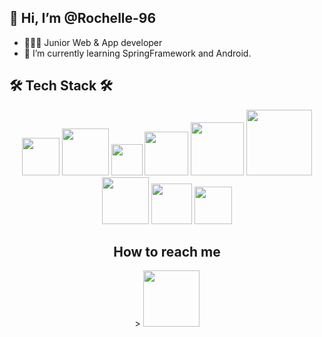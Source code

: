 ## 👋 Hi, I’m @Rochelle-96
- 👩🏻‍💼   Junior Web & App developer
- 🌱 I’m currently learning SpringFramework and Android.



## 🛠 Tech Stack 🛠
<div align="center">
<img src="https://img.shields.io/badge/JAVA-007396?style=for-the-badge&logo=java&logoColor=white" width="60px"/> 
<img src="https://img.shields.io/badge/Spring-6DB33F?style=for-the-badge&logo=Spring&logoColor=white" width="75px"/> 
<img src="https://img.shields.io/badge/JSP-007396?style=flat-square&logo=java&logoColor=white" width="50px"/>
<img src="https://img.shields.io/badge/mysql-4479A1?style=for-the-badge&logo=mysql&logoColor=white" width="70px"/> 
<img src="https://img.shields.io/badge/mariaDB-003545?style=for-the-badge&logo=mariaDB&logoColor=white" width="85px"/>
<img src="https://img.shields.io/badge/javascript-F7DF1E?style=for-the-badge&logo=javascript&logoColor=black" width="105px"/> 
<img src="https://img.shields.io/badge/jquery-0769AD?style=for-the-badge&logo=jquery&logoColor=white" width="75px"/>
<img src="https://img.shields.io/badge/html-E34F26?style=for-the-badge&logo=html5&logoColor=white" width="65px"/> 
<img src="https://img.shields.io/badge/css-1572B6?style=for-the-badge&logo=css3&logoColor=white" width="60px"/>
<div/>
 
## How to reach me 
<div align="center">>
<a href="mailto:greatparkhc@gmail.com">
        <img src="https://img.shields.io/badge/Gmail-D14836?style=for-the-badge&logo=gmail" width="90px"/>
    </a>
 <div/>
<!---
Rochelle-96/Rochelle-96 is a ✨ special ✨ repository because its `README.md` (this file) appears on your GitHub profile.
You can click the Preview link to take a look at your changes.
--->
